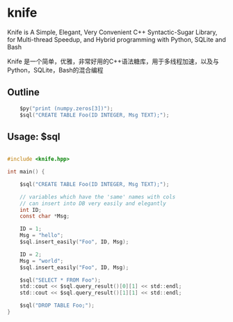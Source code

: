 # knife
  Knife is A Simple, Elegant, Very Convenient C++ Syntactic-Sugar Library, for Multi-thread Speedup, and Hybrid programming with Python, SQLite and Bash
  
  Knife 是一个简单，优雅，非常好用的C++语法糖库，用于多线程加速，以及与Python，SQLite，Bash的混合编程
  
## Outline
```C
    $py("print (numpy.zeros[3])");
    $sql("CREATE TABLE Foo(ID INTEGER, Msg TEXT);");
```
## Usage: $sql
```C
   
#include <knife.hpp>

int main() {

    $sql("CREATE TABLE Foo(ID INTEGER, Msg TEXT);");

    // variables which have the 'same' names with cols
    // can insert into DB very easily and elegantly
    int ID;
    const char *Msg;

    ID = 1;
    Msg = "hello";
    $sql.insert_easily("Foo", ID, Msg);

    ID = 2;
    Msg = "world";
    $sql.insert_easily("Foo", ID, Msg);

    $sql("SELECT * FROM Foo");
    std::cout << $sql.query_result()[0][1] << std::endl;
    std::cout << $sql.query_result()[1][1] << std::endl;

    $sql("DROP TABLE Foo;");
}
   
```